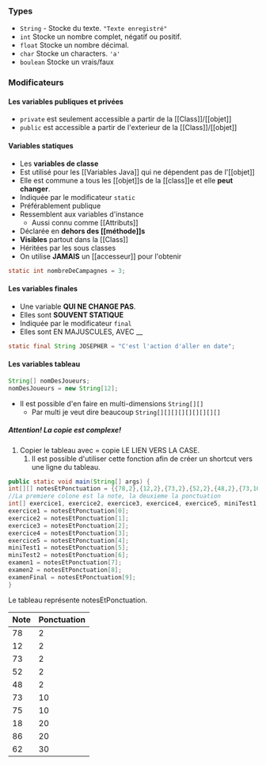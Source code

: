### Types
- `String` - Stocke du texte. `"Texte enregistré"`
- `int` Stocke un nombre complet, négatif ou positif.
- `float` Stocke un nombre décimal.
- `char` Stocke un characters. `'a'`
- `boulean` Stocke un vrais/faux
### Modificateurs
#### Les variables publiques et privées
- `private` est seulement accessible a partir de la [[Class]]/[[objet]]
- `public` est accessible a partir de l'exterieur de la [[Class]]/[[objet]]

#### Variables statiques
- Les **variables de classe**
- Est utilisé pour les [[Variables Java]] qui ne dépendent pas de l'[[objet]]
- Elle est commune a tous les [[objet]]s de la [[class]]e et elle **peut changer**.
- Indiquée par le modificateur `static`
- Préférablement publique
- Ressemblent aux variables d'instance
	- Aussi connu comme [[Attributs]]
- Déclarée en **dehors des [[méthode]]s**
- **Visibles** partout dans la [[Class]]
- Héritées par les sous classes
- On utilise **JAMAIS** un [[accesseur]] pour l'obtenir
```java
static int nombreDeCampagnes = 3;
```

#### Les variables finales
- Une variable **QUI NE CHANGE PAS**.
- Elles sont **SOUVENT STATIQUE**
- Indiquée par le modificateur `final`
- Elles sont EN MAJUSCULES, AVEC __
```java
static final String JOSEPHER = "C'est l'action d'aller en date";
```

#### Les variables tableau
```java
String[] nomDesJoueurs;
nomDesJoueurs = new String[12];
```
- Il est possible d'en faire en multi-dimensions `String[][]`
	- Par multi je veut dire beaucoup `String[][][][][][][][][]`
##### Attention! La copie est complexe!
1. Copier le tableau avec =  copie LE LIEN VERS LA CASE.
	1. Il est possible d'utiliser cette fonction afin de créer un shortcut vers une ligne du tableau.
```java
public static void main(String[] args) {
int[][] notesEtPonctuation = {{78,2},{12,2},{73,2},{52,2},{48,2},{73,10},{75,10},{18,20},{86,20},{62,30}};
//La premiere colone est la note, la deuxieme la ponctuation
int[] exercice1, exercice2, exercice3, exercice4, exercice5, miniTest1, miniTest2, examen1, examen2, examenFinal;
exercice1 = notesEtPonctuation[0];
exercice2 = notesEtPonctuation[1];
exercice3 = notesEtPonctuation[2];
exercice4 = notesEtPonctuation[3];
exercice5 = notesEtPonctuation[4];
miniTest1 = notesEtPonctuation[5];
miniTest2 = notesEtPonctuation[6];
examen1 = notesEtPonctuation[7];
examen2 = notesEtPonctuation[8];
examenFinal = notesEtPonctuation[9];
}
```
Le tableau représente notesEtPonctuation.

| Note | Ponctuation |
| ---- | ---- |
| 78 | 2 |
| 12 | 2 |
| 73 | 2 |
| 52 | 2 |
| 48 | 2 |
| 73 | 10 |
| 75 | 10 |
| 18 | 20 |
| 86 | 20 |
| 62 | 30 |
